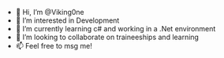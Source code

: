 - 👋 Hi, I’m @Viking0ne
- 👀 I’m interested in Development 
- 🌱 I’m currently learning c# and working in a .Net environment
- 💞️ I’m looking to collaborate on traineeships and learning
- 📫 Feel free to msg me!

<!---
Viking0ne/Viking0ne is a ✨ special ✨ repository because its `README.md` (this file) appears on your GitHub profile.
You can click the Preview link to take a look at your changes.
--->
